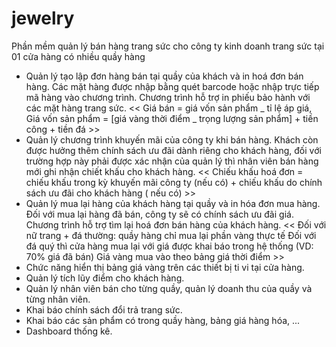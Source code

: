 # jewelry

Phần mềm quản lý bán hàng trang sức cho công ty kinh doanh trang sức tại 01 cửa hàng có nhiều quầy hàng

- Quản lý tạo lập đơn hàng bán tại quầy của khách và in hoá đơn bán hàng. Các mặt hàng được nhập bằng quét barcode hoặc nhập trực tiếp mã hàng vào chương trình. Chương trình hỗ trợ in phiếu bảo hành với các mặt hàng trang sức.
  << Giá bán = giá vốn sản phẩm _ tỉ lệ áp giá, Giá vốn sản phẩm = [giá vàng thời điểm _ trọng lượng sản phẩm] + tiền công + tiền đá >>
- Quản lý chương trình khuyến mãi của công ty khi bán hàng. Khách còn được hưởng thêm chính sách ưu đãi dành riêng cho khách hàng, đối với trường hợp này phải được xác nhận của quản lý thì nhân viên bán hàng mới ghi nhận chiết khấu cho khách hàng.
  << Chiếu khấu hoá đơn = chiếu khấu trong kỳ khuyến mãi công ty (nếu có) + chiếu khấu do chính sách ưu đãi cho khách hàng ( nếu có) >>
- Quản lý mua lại hàng của khách hàng tại quầy và in hóa đơn mua hàng. Đối với mua lại hàng đã bán, công ty sẽ có chính sách ưu đãi giá. Chương trình hỗ trợ tìm lại hoá đơn bán hàng của khách hàng.
  << Đối với nữ trang + đá thường: quầy hàng chỉ mua lại phần vàng thực tế
  Đối với đá quý thì cửa hàng mua lại với giá được khai báo trong hệ thống (VD: 70% giá đã bán)
  Giá vàng mua vào theo bảng giá thời điểm >>
- Chức năng hiển thị bảng giá vàng trên các thiết bị ti vi tại cửa hàng.
- Quản lý tích lũy điểm cho khách hàng.
- Quản lý nhân viên bán cho từng quầy, quản lý doanh thu của quầy và từng nhân viên.
- Khai báo chính sách đổi trả trang sức.
- Khai báo các sản phẩm có trong quầy hàng, bảng giá hàng hóa, ...
- Dashboard thống kê.
